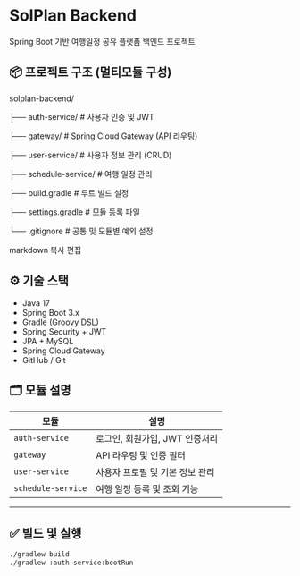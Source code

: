 # SolPlan Backend

Spring Boot 기반 여행일정 공유 플랫폼 백엔드 프로젝트

## 📦 프로젝트 구조 (멀티모듈 구성)

solplan-backend/

├── auth-service/ # 사용자 인증 및 JWT

├── gateway/ # Spring Cloud Gateway (API 라우팅)

├── user-service/ # 사용자 정보 관리 (CRUD)

├── schedule-service/ # 여행 일정 관리

├── build.gradle # 루트 빌드 설정

├── settings.gradle # 모듈 등록 파일

└── .gitignore # 공통 및 모듈별 예외 설정

markdown
복사
편집

## ⚙ 기술 스택

- Java 17
- Spring Boot 3.x
- Gradle (Groovy DSL)
- Spring Security + JWT
- JPA + MySQL
- Spring Cloud Gateway
- GitHub / Git

## 🗂 모듈 설명

| 모듈 | 설명 |
|------|------|
| `auth-service` | 로그인, 회원가입, JWT 인증처리 |
| `gateway` | API 라우팅 및 인증 필터 |
| `user-service` | 사용자 프로필 및 기본 정보 관리 |
| `schedule-service` | 여행 일정 등록 및 조회 기능 |

---

## ✅ 빌드 및 실행

```bash
./gradlew build
./gradlew :auth-service:bootRun
